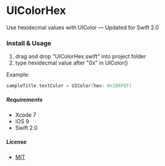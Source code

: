 # UIColorHex
Use hexidecmal values with UIColor — Updated for Swift 2.0

### Install & Usage
1. drag and drop "UIColorHex.swift" into project folder
2. type hexidecmal value after "0x" in UIColor()  

Example:
``` swift
sampleTitle.textColor = UIColor(hex: 0x1B6FEF)
```

##### Requirements
- Xcode 7
- iOS 9
- Swift 2.0

##### License
- [MIT](http://thi.mit-license.org/)
